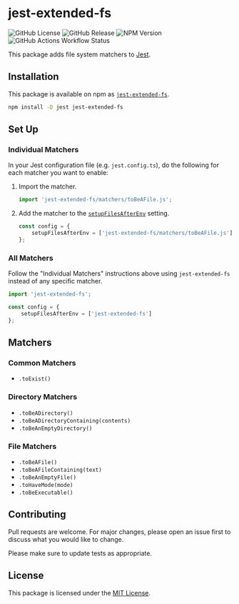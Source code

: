 # jest-extended-fs

![GitHub License](https://img.shields.io/github/license/targendaz2/jest-extended-fs)
![GitHub Release](https://img.shields.io/github/v/release/targendaz2/jest-extended-fs?label=version)
![NPM Version](https://img.shields.io/npm/v/jest-extended-fs?logo=npm&logoColor=%23999999)
![GitHub Actions Workflow Status](https://img.shields.io/github/actions/workflow/status/targendaz2/jest-extended-fs/test.yml?logo=github&label=tests&logoColor=%23999999)

This package adds file system matchers to [Jest](https://jestjs.io).

## Installation

This package is available on npm as [`jest-extended-fs`](https://npmjs.com/package/jest-extended-fs).

```bash
npm install -D jest jest-extended-fs
```

## Set Up

### Individual Matchers

In your Jest configuration file (e.g. `jest.config.ts`), do the following for each matcher you want to enable:

1. Import the matcher.

    ```TypeScript
    import 'jest-extended-fs/matchers/toBeAFile.js';
    ```

2. Add the matcher to the [`setupFilesAfterEnv`](setupFilesAfterEnv) setting.

    ```TypeScript
    const config = {
        setupFilesAfterEnv = ['jest-extended-fs/matchers/toBeAFile.js']
    };
    ```

### All Matchers

Follow the "Individual Matchers" instructions above using `jest-extended-fs` instead of any specific matcher.

```TypeScript
import 'jest-extended-fs';

const config = {
    setupFilesAfterEnv = ['jest-extended-fs']
};
```

## Matchers

### Common Matchers

- `.toExist()`

### Directory Matchers

- `.toBeADirectory()`
- `.toBeADirectoryContaining(contents)`
- `.toBeAnEmptyDirectory()`

### File Matchers

- `.toBeAFile()`
- `.toBeAFileContaining(text)`
- `.toBeAnEmptyFile()`
- `.toHaveMode(mode)`
- `.toBeExecutable()`

## Contributing

Pull requests are welcome. For major changes, please open an issue first
to discuss what you would like to change.

Please make sure to update tests as appropriate.

## License

This package is licensed under the [MIT License](https://github.com/targendaz2/jest-extended-fs/blob/main/LICENSE).

```

```
